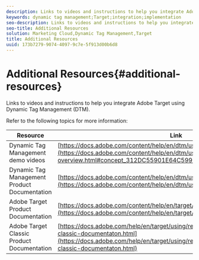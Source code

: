 ```yaml
---
description: Links to videos and instructions to help you integrate Adobe Target using dynamic tag management.
keywords: dynamic tag management;Target;integration;implementation
seo-description: Links to videos and instructions to help you integrate Adobe Target using dynamic tag management.
seo-title: Additional Resources
solution: Marketing Cloud,Dynamic Tag Management,Target
title: Additional Resources
uuid: 173b7279-9074-4097-9c7e-5f913d00b6d8
---
```


# Additional Resources{#additional-resources}

Links to videos and instructions to help you integrate Adobe Target using Dynamic Tag Management (DTM).

Refer to the following topics for more information: 

|  Resource  | Link  |
|---|---|
|  Dynamic Tag Management demo videos  | [https://docs.adobe.com/content/help/en/dtm/using/c-overview.html](https://docs.adobe.com/content/help/en/dtm/using/c-overview.html#concept_312DC55901E64C5996CD750162293ED6)  |
|  Dynamic Tag Management Product Documentation  | [https://docs.adobe.com/content/help/en/dtm/using/dtm-home.html](https://docs.adobe.com/content/help/en/dtm/using/dtm-home.html)  |
|  Adobe Target Product Documentation  | [https://docs.adobe.com/content/help/en/target/using/target-home.html](https://docs.adobe.com/content/help/en/target/using/target-home.html)  |
|  Adobe Target Classic Product Documentation  | [https://docs.adobe.com/help/en/target/using/recommendations/recommendations-classic-documentaton.html](https://docs.adobe.com/help/en/target/using/recommendations/recommendations-classic-documentaton.html)  |

